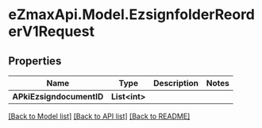 
# eZmaxApi.Model.EzsignfolderReorderV1Request

## Properties

Name | Type | Description | Notes
------------ | ------------- | ------------- | -------------
**APkiEzsigndocumentID** | **List&lt;int&gt;** |  | 

[[Back to Model list]](../README.md#documentation-for-models)
[[Back to API list]](../README.md#documentation-for-api-endpoints)
[[Back to README]](../README.md)

